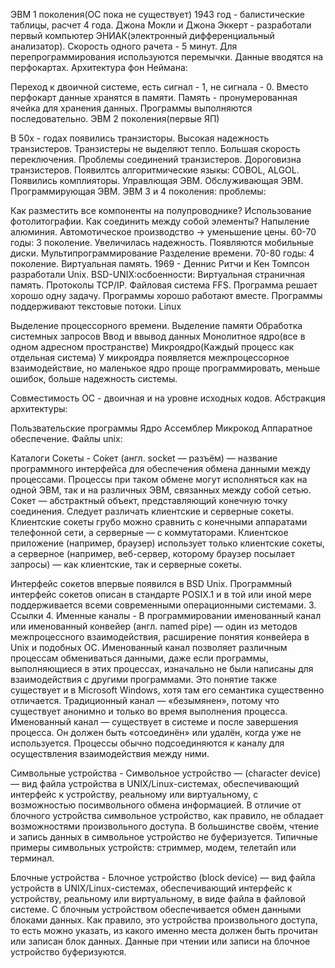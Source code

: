 ЭВМ 1 поколения(ОС пока не существует) 1943 год - балистические таблицы, расчет 4 года. Джона Мокли и Джона Эккерт - разработали первый компьютер ЭНИАК(электронный дифференциальный анализатор). Скорость одного рачета - 5 минут. Для перепрограммирования используются перемычки. Данные вводятся на перфокартах. Архитектура фон Неймана:

Переход к двоичной системе, есть сигнал - 1, не сигнала - 0.
Вместо перфокарт данные хранятся в памяти.
Память - пронумерованная ячейка для хранения данных.
Программы выполняются последовательно.
ЭВМ 2 поколения(первые ЯП)

В 50x - годах появились транзисторы.
Высокая надежность транзистеров.
Транзистеры не выделяют тепло.
Большая скорость переключения.
Проблемы соединений транзистеров.
Дороговизна транзистеров.
Появилтсь алгоритмические языкы: COBOL, ALGOL.
Появились комплияторы.
Управлющая ЭВМ.
Обслуживающая ЭВМ.
Программирующая ЭВМ.
ЭВМ 3 и 4 поколения: проблемы:

Как разместить все компоненты на полупроводнике?
Использование фотолитографии.
Как соединить между собой элементы?
Напыление алюминия.
Автомотическое производство -> уменьшение цены.
60-70 годы: 3 поколение.
Увеличилась надежность.
Появляются мобильные диски.
Мультипрограммирование
Разделение времени.
70-80 годы: 4 поколение.
Виртуальная память.
1969 - Деннис Ритчи и Кен Томпсон разработали Unix.
BSD-UNIX:осбоенности:
Виртуальная страничная память.
Протоколы TCP/IP.
Файловая система FFS.
Программа решает хорошо одну задачу.
Программы хорошо работают вместе.
Программы поддерживают текстовые потоки.
Linux

Выделение процессорного времени.
Выделение памяти
Обработка системных запросов
Ввод и ввывод данных
Монолитное ядро(все в одном адресном пространстве) Микроядро(Каждый процесс как отдельная система) У микроядра появляется межпроцессорное взаимодействие, но маленькое ядро проще программировать, меньше ошибок, больше надежность системы.

Совместимость ОС - двоичная и на уровне исходных кодов. Абстракция архитектуры:

Пользвательские программы
Ядро
Ассемблер
Микрокод
Аппаратное обеспечение.
Файлы unix:

Каталоги
Сокеты - Со́кет (англ. socket — разъём) — название программного интерфейса для обеспечения обмена данными между процессами. Процессы при таком обмене могут исполняться как на одной ЭВМ, так и на различных ЭВМ, связанных между собой сетью. Сокет — абстрактный объект, представляющий конечную точку соединения.
Следует различать клиентские и серверные сокеты. Клиентские сокеты грубо можно сравнить с конечными аппаратами телефонной сети, а серверные — с коммутаторами. Клиентское приложение (например, браузер) использует только клиентские сокеты, а серверное (например, веб-сервер, которому браузер посылает запросы) — как клиентские, так и серверные сокеты.

Интерфейс сокетов впервые появился в BSD Unix. Программный интерфейс сокетов описан в стандарте POSIX.1 и в той или иной мере поддерживается всеми современными операционными системами. 3. Ссылки 4. Именные каналы - В программировании именованный канал или именованный конвейер (англ. named pipe) — один из методов межпроцессного взаимодействия, расширение понятия конвейера в Unix и подобных ОС. Именованный канал позволяет различным процессам обмениваться данными, даже если программы, выполняющиеся в этих процессах, изначально не были написаны для взаимодействия с другими программами. Это понятие также существует и в Microsoft Windows, хотя там его семантика существенно отличается. Традиционный канал — «безымянен», потому что существует анонимно и только во время выполнения процесса. Именованный канал — существует в системе и после завершения процесса. Он должен быть «отсоединён» или удалён, когда уже не используется. Процессы обычно подсоединяются к каналу для осуществления взаимодействия между ними.

Символьные устройства - Символьное устройство — (character device) — вид файла устройства в UNIX/Linux-системах, обеспечивающий интерфейс к устройству, реальному или виртуальному, с возможностью посимвольного обмена информацией. В отличие от блочного устройства символьное устройство, как правило, не обладает возможностями произвольного доступа. В большинстве своём, чтение и запись данных в символьное устройство не буферизуется. Типичные примеры символьных устройств: стриммер, модем, телетайп или терминал.

Блочные устройства - Блочное устройство (block device) — вид файла устройств в UNIX/Linux-системах, обеспечивающий интерфейс к устройству, реальному или виртуальному, в виде файла в файловой системе. С блочным устройством обеспечивается обмен данными блоками данных. Как правило, это устройства произвольного доступа, то есть можно указать, из какого именно места должен быть прочитан или записан блок данных. Данные при чтении или записи на блочное устройство буферизуются.
